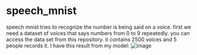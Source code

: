 # speech_mnist
speech mnist tries to recognize the number is being said on a voice.
first we need a dataset of voices that says numbers from 0 to 9 repeatedly.
you can access the data set from this repository. it contains 2500 voices and 5 people records it. 
I have this result from my model:
![image](https://user-images.githubusercontent.com/53557767/99286666-6ca14300-284e-11eb-984a-cf169f1bfc91.png)

